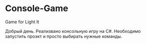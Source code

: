 # Console-Game
Game for Light It

Добрый день.
Реализвано консольную игру на С#. Необходимо запустить проэкт и просто выбирать нужные команды.
